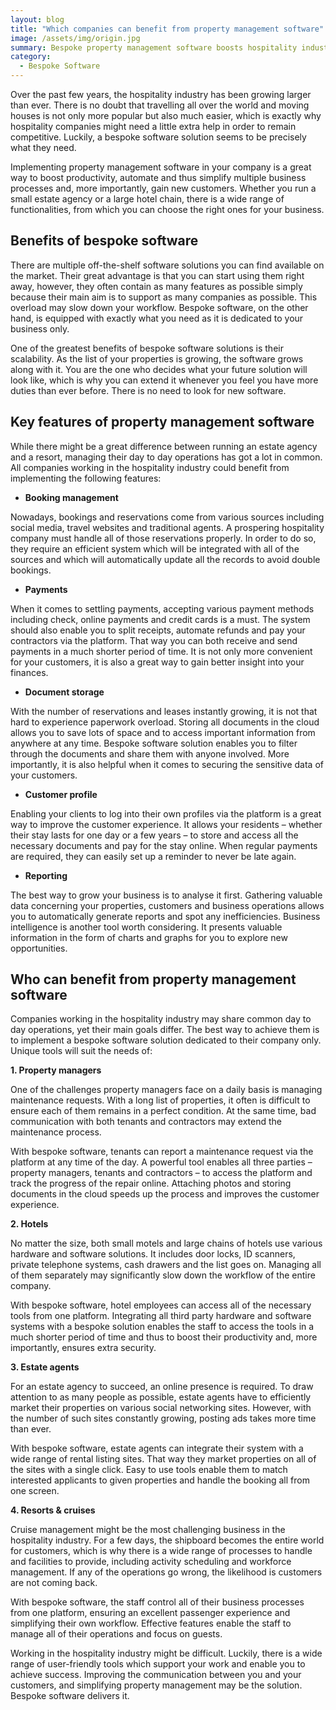 ```yaml
---
layout: blog
title: "Which companies can benefit from property management software"
image: /assets/img/origin.jpg
summary: Bespoke property management software boosts hospitality industry productivity, simplifies operations, enhances customer experience, and helps businesses stay competitive.
category:
  - Bespoke Software
---
```


Over the past few years, the hospitality industry has been growing larger than ever. There is no doubt that travelling all over the world and moving houses is not only more popular but also much easier, which is exactly why hospitality companies might need a little extra help in order to remain competitive. Luckily, a bespoke software solution seems to be precisely what they need.

Implementing property management software in your company is a great way to boost productivity, automate and thus simplify multiple business processes and, more importantly, gain new customers. Whether you run a small estate agency or a large hotel chain, there is a wide range of functionalities, from which you can choose the right ones for your business.
 
## Benefits of bespoke software
There are multiple off-the-shelf software solutions you can find available on the market. Their great advantage is that you can start using them right away, however, they often contain as many features as possible simply because their main aim is to support as many companies as possible. This overload may slow down your workflow. Bespoke software, on the other hand, is equipped with exactly what you need as it is dedicated to your business only.

One of the greatest benefits of bespoke software solutions is their scalability. As the list of your properties is growing, the software grows along with it. You are the one who decides what your future solution will look like, which is why you can extend it whenever you feel you have more duties than ever before. There is no need to look for new software.
 
## Key features of property management software
While there might be a great difference between running an estate agency and a resort, managing their day to day operations has got a lot in common. All companies working in the hospitality industry could benefit from implementing the following features:
 
- **Booking management**
  
Nowadays, bookings and reservations come from various sources including social media, travel websites and traditional agents. A prospering hospitality company must handle all of those reservations properly. In order to do so, they require an efficient system which will be integrated with all of the sources and which will automatically update all the records to avoid double bookings.
 
- **Payments**
  
When it comes to settling payments, accepting various payment methods including check, online payments and credit cards is a must. The system should also enable you to split receipts, automate refunds and pay your contractors via the platform. That way you can both receive and send payments in a much shorter period of time. It is not only more convenient for your customers, it is also a great way to gain better insight into your finances.
 
- **Document storage**

With the number of reservations and leases instantly growing, it is not that hard to experience paperwork overload. Storing all documents in the cloud allows you to save lots of space and to access important information from anywhere at any time. Bespoke software solution enables you to filter through the documents and share them with anyone involved. More importantly, it is also helpful when it comes to securing the sensitive data of your customers.
 
- **Customer profile**
  
Enabling your clients to log into their own profiles via the platform is a great way to improve the customer experience. It allows your residents – whether their stay lasts for one day or a few years – to store and access all the necessary documents and pay for the stay online. When regular payments are required, they can easily set up a reminder to never be late again.
 
- **Reporting**
  
The best way to grow your business is to analyse it first. Gathering valuable data concerning your properties, customers and business operations allows you to automatically generate reports and spot any inefficiencies. Business intelligence is another tool worth considering. It presents valuable information in the form of charts and graphs for you to explore new opportunities.
 
## Who can benefit from property management software
Companies working in the hospitality industry may share common day to day operations, yet their main goals differ. The best way to achieve them is to implement a bespoke software solution dedicated to their company only. Unique tools will suit the needs of:
 
**1. Property managers**

One of the challenges property managers face on a daily basis is managing maintenance requests. With a long list of properties, it often is difficult to ensure each of them remains in a perfect condition. At the same time, bad communication with both tenants and contractors may extend the maintenance process.

With bespoke software, tenants can report a maintenance request via the platform at any time of the day. A powerful tool enables all three parties – property managers, tenants and contractors – to access the platform and track the progress of the repair online. Attaching photos and storing documents in the cloud speeds up the process and improves the customer experience.
 
**2. Hotels**

No matter the size, both small motels and large chains of hotels use various hardware and software solutions. It includes door locks, ID scanners, private telephone systems, cash drawers and the list goes on. Managing all of them separately may significantly slow down the workflow of the entire company.
 
With bespoke software, hotel employees can access all of the necessary tools from one platform. Integrating all third party hardware and software systems with a bespoke solution enables the staff to access the tools in a much shorter period of time and thus to boost their productivity and, more importantly, ensures extra security.
 
**3. Estate agents**

For an estate agency to succeed, an online presence is required. To draw attention to as many people as possible, estate agents have to efficiently market their properties on various social networking sites. However, with the number of such sites constantly growing, posting ads takes more time than ever.
 
With bespoke software, estate agents can integrate their system with a wide range of rental listing sites. That way they market properties on all of the sites with a single click. Easy to use tools enable them to match interested applicants to given properties and handle the booking all from one screen.
 
**4. Resorts & cruises**

Cruise management might be the most challenging business in the hospitality industry. For a few days, the shipboard becomes the entire world for customers, which is why there is a wide range of processes to handle and facilities to provide, including activity scheduling and workforce management. If any of the operations go wrong, the likelihood is customers are not coming back.
 
With bespoke software, the staff control all of their business processes from one platform, ensuring an excellent passenger experience and simplifying their own workflow. Effective features enable the staff to manage all of their operations and focus on guests.

Working in the hospitality industry might be difficult. Luckily, there is a wide range of user-friendly tools which support your work and enable you to achieve success. Improving the communication between you and your customers, and simplifying property management may be the solution. Bespoke software delivers it.
